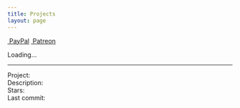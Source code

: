 ```yaml
---
title: Projects
layout: page
---
```


<div id="projects" >
<div class='block-btn'>
    <a class='btn btn-primary fab fa-paypal' href='https://paypal.me/prahladyeri'>&nbsp;PayPal</a>
    <a class='btn btn-success fab fa-patreon' href='https://www.patreon.com/prahladyeri'>&nbsp;Patreon</a>
</div>

<span class="fa-spin">Loading...</span>
</div>
<div class='project-item d-none text-muted'>
	<hr>
	Project: <a href="javascript:" class='name'></a><br>
	Description: <label class='description'></label><br>
	Stars: <label class='stars fas fa-star'></label><br>
	Last commit: <label class='pushed_at'></label><br>
</div>

<script type='module'>
document.addEventListener('DOMContentLoaded', function(){
	console.log('calling event handler:');
	var url = "/uploads/projects.json?" + (+new Date());
	//const response = await fetch(url);
	//const data=  await response.json();

	fetch(url)
	.then(response => response.json())
	.then(data => {
		console.log('fetch worked:', data);
		for(var i=0;i<data.length;i++) {
			var item = document.querySelector('.project-item.d-none').cloneNode(true);
			
			//item.removeClass('d-none');
			item.className = item.className.replace(/\bd-none\b/, "");
			item.querySelector(".name").innerHTML= data[i].name;
			item.querySelector(".name").attributes.href.value= data[i].html_url;
			item.querySelector(".pushed_at").innerHTML = data[i].pushed_at;
			item.querySelector(".description").innerHTML = data[i].description;
			item.querySelector('.stars').innerHTML = " " + data[i].stars;

			document.querySelector("#projects").appendChild(item);
		}
		document.querySelector(".fa-spin").remove();		
	})
});
	
</script>
